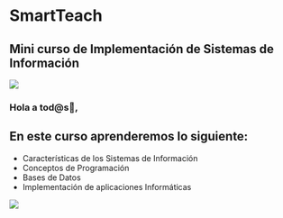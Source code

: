 # SmartTeach
## Mini curso de Implementación de Sistemas de Información 
![](./Images/header.jpg)
### Hola a tod@s👋,

## En este curso aprenderemos lo siguiente:
* Características de los Sistemas de Información
* Conceptos de Programación
* Bases de Datos
* Implementación de aplicaciones Informáticas

![](./Images/header.jpg)

